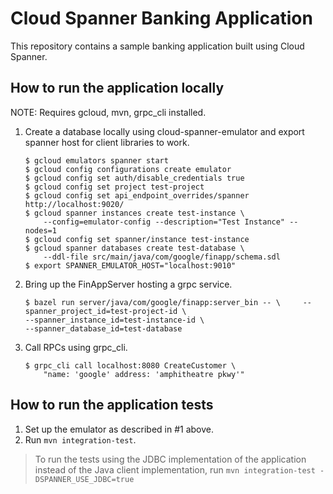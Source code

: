 # Cloud Spanner Banking Application

This repository contains a sample banking application built using Cloud Spanner.

## How to run the application locally

NOTE: Requires gcloud, mvn, grpc_cli installed.

1. Create a database locally using cloud-spanner-emulator and export spanner host
for client libraries to work.

    ```
    $ gcloud emulators spanner start
    $ gcloud config configurations create emulator
    $ gcloud config set auth/disable_credentials true
    $ gcloud config set project test-project
    $ gcloud config set api_endpoint_overrides/spanner http://localhost:9020/
    $ gcloud spanner instances create test-instance \
        --config=emulator-config --description="Test Instance" --nodes=1
    $ gcloud config set spanner/instance test-instance
    $ gcloud spanner databases create test-database \
        --ddl-file src/main/java/com/google/finapp/schema.sdl
    $ export SPANNER_EMULATOR_HOST="localhost:9010"
    ```

2. Bring up the FinAppServer hosting a grpc service.

    ```
    $ bazel run server/java/com/google/finapp:server_bin -- \     --spanner_project_id=test-project-id \
    --spanner_instance_id=test-instance-id \
    --spanner_database_id=test-database
    ```

3. Call RPCs using grpc_cli.

    ```
    $ grpc_cli call localhost:8080 CreateCustomer \
        "name: 'google' address: 'amphitheatre pkwy'"
    ```

## How to run the application tests

1. Set up the emulator as described in #1 above.
2. Run `mvn integration-test`.
> To run the tests using the JDBC implementation of the application instead of the Java client implementation, run `mvn integration-test -DSPANNER_USE_JDBC=true`
